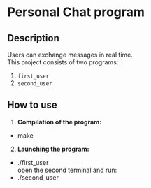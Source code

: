 # Personal Chat program  

## Description    
Users can exchange messages in real time.  
This project consists of two programs:  

1. `first_user`   
2. `second_user`  

## How to use    

1. **Compilation of the program:**    
- make    

2. **Launching the program:**    
- ./first_user  
open the second terminal and run:
- ./second_user